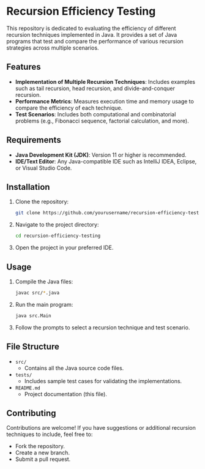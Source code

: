 # Recursion Efficiency Testing

This repository is dedicated to evaluating the efficiency of different recursion techniques implemented in Java. It provides a set of Java programs that test and compare the performance of various recursion strategies across multiple scenarios.

## Features
- **Implementation of Multiple Recursion Techniques**: Includes examples such as tail recursion, head recursion, and divide-and-conquer recursion.
- **Performance Metrics**: Measures execution time and memory usage to compare the efficiency of each technique.
- **Test Scenarios**: Includes both computational and combinatorial problems (e.g., Fibonacci sequence, factorial calculation, and more).

## Requirements
- **Java Development Kit (JDK)**: Version 11 or higher is recommended.
- **IDE/Text Editor**: Any Java-compatible IDE such as IntelliJ IDEA, Eclipse, or Visual Studio Code.

## Installation
1. Clone the repository:
   ```bash
   git clone https://github.com/yourusername/recursion-efficiency-testing.git
   ```
2. Navigate to the project directory:
   ```bash
   cd recursion-efficiency-testing
   ```
3. Open the project in your preferred IDE.

## Usage
1. Compile the Java files:
   ```bash
   javac src/*.java
   ```
2. Run the main program:
   ```bash
   java src.Main
   ```
3. Follow the prompts to select a recursion technique and test scenario.

## File Structure
- `src/`
  - Contains all the Java source code files.
- `tests/`
  - Includes sample test cases for validating the implementations.
- `README.md`
  - Project documentation (this file).

## Contributing
Contributions are welcome! If you have suggestions or additional recursion techniques to include, feel free to:
- Fork the repository.
- Create a new branch.
- Submit a pull request.

